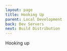 ```yaml
---
layout: page
title: Hooking Up
parent: Local Development
back: Dev Servers
next: Build Distribution
---
```

Hooking up
